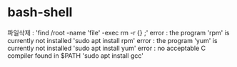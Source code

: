 # bash-shell
파일삭제 : 'find /root -name 'file' -exec rm -r {} \;'
error : the program 'rpm' is currently not installed
'sudo apt install rpm'
error : the program 'yum' is currently not installed
'sudo apt install yum'
error : no acceptable C compiler found in $PATH
'sudo apt install gcc'
